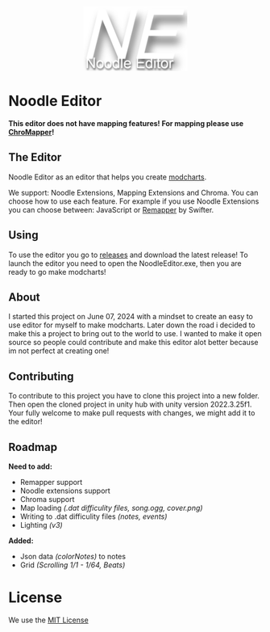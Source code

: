 
<p align="center"> <a href="https://forbonestudios.com"><img src="img/ne.png" height=128 /> </a> </p>

# Noodle Editor
**This editor does not have mapping features! For mapping please use [ChroMapper](https://github.com/Caeden117/ChroMapper)!**

## The Editor
Noodle Editor as an editor that helps you create [modcharts](https://github.com/Aeroluna/Heck).

We support: Noodle Extensions, Mapping Extensions and Chroma.
You can choose how to use each feature. For example if you use Noodle Extensions you can choose between: JavaScript or [Remapper](https://github.com/Swifter1243/ReMapper) by Swifter.

## Using
To use the editor you go to [releases](https://github.com/ForBone/NoodleEditor/releases/) and download the latest release!
To launch the editor you need to open the NoodleEditor.exe, then you are ready to go make modcharts!

## About
I started this project on June 07, 2024 with a mindset to create an easy to use editor for myself to make modcharts. Later down the road i decided to make this a project to bring out to the world to use. I wanted to make it open source so people could contribute and make this editor alot better because im not perfect at creating one!

## Contributing
To contribute to this project you have to clone this project into a new folder. Then open the cloned project in unity hub with unity version 2022.3.25f1. Your fully welcome to make pull requests with changes, we might add it to the editor!

## Roadmap 
**Need to add:**

 - Remapper support
 - Noodle extensions support
 - Chroma support
 - Map loading *(.dat difficulity files, song.ogg, cover.png)*
 - Writing to .dat difficulity files *(notes, events)*
 - Lighting *(v3)*

**Added:**
 - Json data *(colorNotes)* to notes
 - Grid  *(Scrolling  1/1 - 1/64,  Beats)*

# License

We use the [MIT License](./LICENSE)
 

